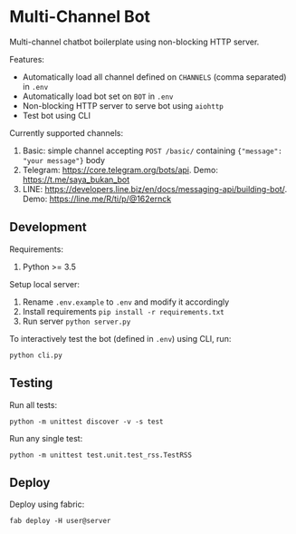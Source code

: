 # Multi-Channel Bot

Multi-channel chatbot boilerplate using non-blocking HTTP server. 

Features:
* Automatically load all channel defined on `CHANNELS` (comma separated) in `.env`
* Automatically load bot set on `BOT` in `.env`
* Non-blocking HTTP server to serve bot using `aiohttp`
* Test bot using CLI

Currently supported channels:
1. Basic: simple channel accepting `POST /basic/` containing `{"message": "your message"}` body
2. Telegram: https://core.telegram.org/bots/api. Demo: https://t.me/saya_bukan_bot
3. LINE: https://developers.line.biz/en/docs/messaging-api/building-bot/. Demo: https://line.me/R/ti/p/@162ernck

## Development

Requirements:

1. Python >= 3.5

Setup local server:

1. Rename `.env.example` to `.env` and modify it accordingly
2. Install requirements `pip install -r requirements.txt`
3. Run server `python server.py`

To interactively test the bot (defined in `.env`) using CLI, run:

```
python cli.py
```

## Testing

Run all tests:

```
python -m unittest discover -v -s test
```

Run any single test:

```
python -m unittest test.unit.test_rss.TestRSS
```

## Deploy

Deploy using fabric:

```
fab deploy -H user@server
```